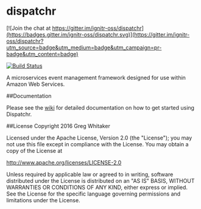 dispatchr
===

[![Join the chat at https://gitter.im/ignitr-oss/dispatchr](https://badges.gitter.im/ignitr-oss/dispatchr.svg)](https://gitter.im/ignitr-oss/dispatchr?utm_source=badge&utm_medium=badge&utm_campaign=pr-badge&utm_content=badge)

[![Build Status](https://travis-ci.org/ignitr-oss/dispatchr.svg?branch=master)](https://travis-ci.org/ignitr-oss/dispatchr)

A microservices event management framework designed for use within Amazon Web Services.

##Documentation

Please see the [wiki](https://github.com/ignitr-oss/dispatchr/wiki) for detailed documentation on how to get started using Dispatchr.

##License
Copyright 2016 Greg Whitaker

Licensed under the Apache License, Version 2.0 (the "License"); you may not use this file except in compliance with the License. You may obtain a copy of the License at

http://www.apache.org/licenses/LICENSE-2.0

Unless required by applicable law or agreed to in writing, software distributed under the License is distributed on an "AS IS" BASIS, WITHOUT WARRANTIES OR CONDITIONS OF ANY KIND, either express or implied. See the License for the specific language governing permissions and limitations under the License.
